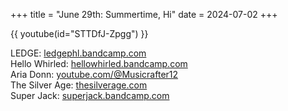 +++
title = "June 29th: Summertime, Hi"
date = 2024-07-02
+++

{{ youtube(id="STTDfJ-Zpgg") }}

<!-- more -->

LEDGE: [ledgephl.bandcamp.com](https://ledgephl.bandcamp.com)<br>
Hello Whirled: [hellowhirled.bandcamp.com](https://hellowhirled.bandcamp.com)<br>
Aria Donn: [youtube.com/@Musicrafter12](https://youtube.com/@Musicrafter12)<br>
The Silver Age: [thesilverage.com](https://thesilverage.com)<br>
Super Jack: [superjack.bandcamp.com](https://superjack.bandcamp.com)
